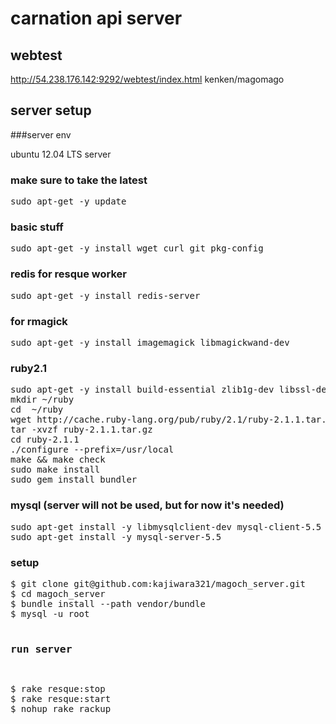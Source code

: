 # carnation api server

## webtest

http://54.238.176.142:9292/webtest/index.html kenken/magomago

## server setup

###server env

ubuntu 12.04 LTS server

### make sure to take the latest

<pre>
sudo apt-get -y update
</pre>

### basic stuff

<pre>
sudo apt-get -y install wget curl git pkg-config
</pre>

### redis for resque worker

<pre>
sudo apt-get -y install redis-server
</pre>

### for rmagick

<pre>
sudo apt-get -y install imagemagick libmagickwand-dev
</pre>

### ruby2.1

<pre>
sudo apt-get -y install build-essential zlib1g-dev libssl-dev libreadline6-dev libyaml-dev
mkdir ~/ruby
cd  ~/ruby
wget http://cache.ruby-lang.org/pub/ruby/2.1/ruby-2.1.1.tar.gz
tar -xvzf ruby-2.1.1.tar.gz
cd ruby-2.1.1
./configure --prefix=/usr/local
make && make check
sudo make install
sudo gem install bundler
</pre>

### mysql (server will not be used, but for now it's needed)

<pre>
sudo apt-get install -y libmysqlclient-dev mysql-client-5.5
sudo apt-get install -y mysql-server-5.5
</pre>

### setup 

<pre>
$ git clone git@github.com:kajiwara321/magoch_server.git
$ cd magoch_server 
$ bundle install --path vendor/bundle
$ mysql -u root <initialize_database.sql
$ rake dbinit
$ rake testdata
$ rake spec
</pre>

### run server

<pre>
$ rake resque:stop
$ rake resque:start
$ nohup rake rackup
</pre>





